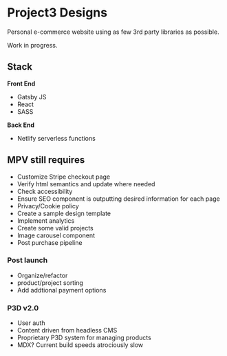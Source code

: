# Project3 Designs

Personal e-commerce website using as few 3rd party libraries as possible.

Work in progress.

## Stack

**Front End**

-   Gatsby JS
-   React
-   SASS

**Back End**

-   Netlify serverless functions

## MPV still requires

-   Customize Stripe checkout page
-   Verify html semantics and update where needed
-   Check accessibility
-   Ensure SEO component is outputting desired information for each page
-   Privacy/Cookie policy
-   Create a sample design template
-   Implement analytics
-   Create some valid projects
-   Image carousel component
-   Post purchase pipeline

### Post launch

-   Organize/refactor
-   product/project sorting
-   Add addtional payment options

### P3D v2.0

-   User auth
-   Content driven from headless CMS
-   Proprietary P3D system for managing products
-   MDX? Current build speeds atrociously slow
